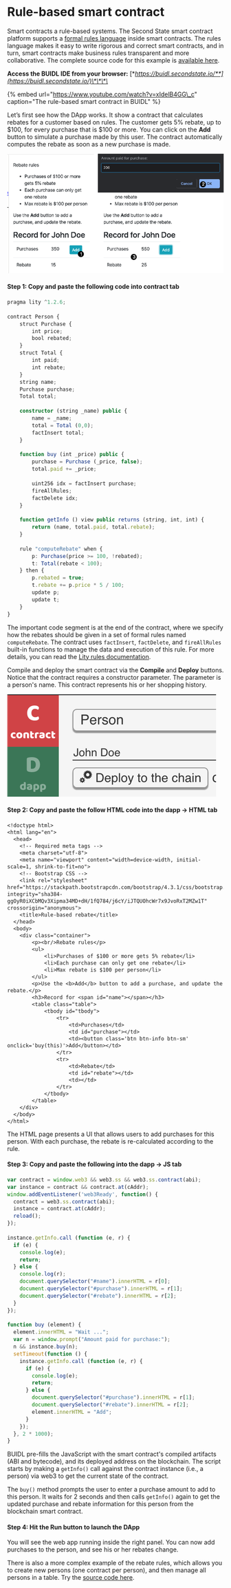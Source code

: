 # Rule-based smart contract

Smart contracts a rule-based systems. The Second State smart contract platform supports a [formal rules language](https://www.litylang.org/business_rules/) inside smart contracts. The rules language makes it easy to write rigorous and correct smart contracts, and in turn, smart contracts make business rules transparent and more collaborative. The complete source code for this example is [available here](https://github.com/second-state/buidl/tree/master/demo/rules).

**Access the BUIDL IDE from your browser:** [**https://buidl.secondstate.io/**](https://buidl.secondstate.io/)\*\*\*\*

{% embed url="https://www.youtube.com/watch?v=xIdelB4GG\_c" caption="The rule-based smart contract in BUIDL" %}

Let’s first see how the DApp works. It show a contract that calculates rebates for a customer based on rules. The customer gets 5% rebate, up to $100, for every purchase that is $100 or more. You can click on the **Add** button to simulate a purchase made by this user. The contract automatically computes the rebate as soon as a new purchase is made.

![](../.gitbook/assets/buidl-rules-01.png)

#### Step 1: Copy and paste the following code into contract tab

```typescript
pragma lity ^1.2.6;

contract Person {
    struct Purchase {
        int price;
        bool rebated;
    }
    struct Total {
        int paid;
        int rebate;
    }
    string name;
    Purchase purchase;
    Total total;

    constructor (string _name) public {
        name = _name;
        total = Total (0,0);
        factInsert total;
    }

    function buy (int _price) public {
        purchase = Purchase (_price, false);
        total.paid += _price;

        uint256 idx = factInsert purchase;
        fireAllRules;
        factDelete idx;
    }

    function getInfo () view public returns (string, int, int) {
        return (name, total.paid, total.rebate);
    }

    rule "computeRebate" when {
        p: Purchase(price >= 100, !rebated);
        t: Total(rebate < 100);
    } then {
        p.rebated = true;
        t.rebate += p.price * 5 / 100;
        update p;
        update t;
    }
}
```

The important code segment is at the end of the contract, where we specify how the rebates should be given in a set of formal rules named `computeRebate`. The contract uses `factInsert`, `factDelete`, and `fireAllRules` built-in functions to manage the data and execution of this rule. For more details, you can read the [Lity rules documentation](https://lity.readthedocs.io/en/latest/rule-engine-guide.html).

Compile and deploy the smart contract via the **Compile** and **Deploy** buttons. Notice that the contract requires a constructor parameter. The parameter is a person's name. This contract represents his or her shopping history.

![](../.gitbook/assets/buidl-rules-02.png)

#### Step 2: Copy and paste the follow HTML code into the dapp -&gt; HTML tab

```markup
<!doctype html>
<html lang="en">
  <head>
    <!-- Required meta tags -->
    <meta charset="utf-8">
    <meta name="viewport" content="width=device-width, initial-scale=1, shrink-to-fit=no">
    <!-- Bootstrap CSS -->
    <link rel="stylesheet" href="https://stackpath.bootstrapcdn.com/bootstrap/4.3.1/css/bootstrap.min.css" integrity="sha384-ggOyR0iXCbMQv3Xipma34MD+dH/1fQ784/j6cY/iJTQUOhcWr7x9JvoRxT2MZw1T" crossorigin="anonymous">
    <title>Rule-based rebate</title>
  </head>
  <body>
    <div class="container">
        <p><br/>Rebate rules</p>
        <ul>
            <li>Purchases of $100 or more gets 5% rebate</li>
            <li>Each purchase can only get one rebate</li>
            <li>Max rebate is $100 per person</li>
        </ul>
        <p>Use the <b>Add</b> button to add a purchase, and update the rebate.</p>
        <h3>Record for <span id="name"></span></h3>
        <table class="table">
            <tbody id="tbody">
                <tr>
                    <td>Purchases</td>
                    <td id="purchase"></td>
                    <td><button class='btn btn-info btn-sm' onclick='buy(this)'>Add</button></td>
                </tr>
                <tr>
                    <td>Rebate</td>
                    <td id="rebate"></td>
                    <td></td>
                </tr>
            </tbody>
        </table>
    </div>
  </body>
</html>
```

The HTML page presents a UI that allows users to add purchases for this person. With each purchase, the rebate is re-calculated according to the rule.

#### Step 3: Copy and paste the following into the dapp -&gt; JS tab

```javascript
var contract = window.web3 && web3.ss && web3.ss.contract(abi);
var instance = contract && contract.at(cAddr);
window.addEventListener('web3Ready', function() {
  contract = web3.ss.contract(abi);
  instance = contract.at(cAddr);
  reload();
});

instance.getInfo.call (function (e, r) {
  if (e) {
    console.log(e);
    return;
  } else {
    console.log(r);
    document.querySelector("#name").innerHTML = r[0];
    document.querySelector("#purchase").innerHTML = r[1];
    document.querySelector("#rebate").innerHTML = r[2];
  }
});

function buy (element) {
  element.innerHTML = "Wait ...";
  var n = window.prompt("Amount paid for purchase:");
  n && instance.buy(n);
  setTimeout(function () {
    instance.getInfo.call (function (e, r) {
      if (e) {
        console.log(e);
        return;
      } else {
        document.querySelector("#purchase").innerHTML = r[1];
        document.querySelector("#rebate").innerHTML = r[2];
        element.innerHTML = "Add";
      }
    });
  }, 2 * 1000);
}
```

BUIDL pre-fills the JavaScript with the smart contract's compiled artifacts \(ABI and bytecode\), and its deployed address on the blockchain. The script starts by making a `getInfo()` call against the contract instance \(i.e., a person\) via web3 to get the current state of the contract. 

The `buy()` method prompts the user to enter a purchase amount to add to this person. It waits for 2 seconds and then calls `getInfo()` again to get the updated purchase and rebate information for this person from the blockchain smart contract.

#### Step 4: Hit the Run button to launch the DApp

You will see the web app running inside the right panel. You can now add purchases to the person, and see his or her rebates change.

There is also a more complex example of the rebate rules, which allows you to create new persons \(one contract per person\), and then manage all persons in a table. Try the [source code here](https://github.com/second-state/buidl/tree/master/demo/rules-es).







